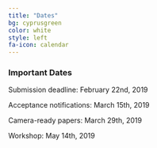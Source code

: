 ```yaml
---
title: "Dates"
bg: cyprusgreen
color: white
style: left
fa-icon: calendar
---
```


### Important Dates

Submission deadline: February 22nd, 2019

Acceptance notifications: March 15th, 2019

Camera-ready papers: March 29th, 2019 

Workshop: May 14th, 2019 
